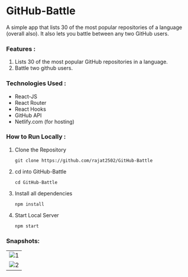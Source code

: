 # GitHub-Battle

A simple app that lists 30 of the most popular repositories of a language (overall also). It also lets you battle between any two GitHub users.

### Features :
 1. Lists 30 of the most popular GitHub repositories in a language.
 2. Battle two github users.
 
### Technologies Used :
  * React-JS
  * React Router
  * React Hooks
  * GitHub API
  * Netlify.com (for hosting)
  
### How to Run Locally :

1. Clone the Repository
  
     `git clone https://github.com/rajat2502/GitHub-Battle`

2. cd into GitHub-Battle
  
      `cd GitHub-Battle`
      
3. Install all dependencies
      
      `npm install`
      
4. Start Local Server
      
      `npm start`

### Snapshots:
<table>
 <tr>
  <td>
     <img src="https://i.ibb.co/80jSj2Q/1.png" alt="1" border="0">
  </td>
 </tr>
 <tr>
  <td>
     <img src="https://i.ibb.co/sjp6dMd/2.png" alt="2" border="0">
  </td>
 </tr>
</table>
